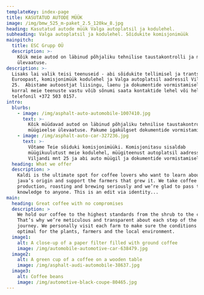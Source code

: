 ```yaml
---
templateKey: index-page
title: KASUTATUD AUTODE MÜÜK
image: /img/bmw_525_m-paket_2.5_120kw_8.jpg
heading: Kasutatud autode müük Valga autoplatsil ja kodulehel.
subheading: Valga autoplatsil ja kodulehel. Sõidukite komisjonimüük
mainpitch:
  title: ESC Grupp OÜ
  description: >-
    Kõik meie autod on läbinud põhjaliku tehnilise taustakontrolli ja müügieelse
    ülevaatuse.
description: >-
  Lisaks lai valik teisi teenuseid - abi sõidukite tellimisel ja trantspordil
  Euroopast, komisjonimüük kodulehel ja Valga autoplatsil aadressil Viljandi mnt
  25.  Abistame autoostjat liisingu, laenu ja dokumentide vormistamisel. Huvi
  korral meie teenuste vastu võib sõnumi saata kontaktide lehel või helistada
  telefonil +372 503 0157. 
intro:
  blurbs:
    - image: /img/asphalt-auto-automobile-1007410.jpg
      text: >-
        Kõik müüdavad autod on läbinud põhjaliku tehnilise taustakontrolli ja
        müügieelse ülevaatuse. Pakume igakülgset dokumentide vormistamisel.
    - image: /img/asphalt-auto-car-327236.jpg
      text: >-
        Võtame Teie sõiduki komisjonimüüki. Komisjonitasu sisaldab
        müügikuulutust meie kodulehel, müügiteenust autoplatsil aadressil
        Viljandi mnt 25 ja abi auto müügil ja dokumentide vormistamisel.
  heading: What we offer
  description: >
    Kaldi is the ultimate spot for coffee lovers who want to learn about their
    java’s origin and support the farmers that grew it. We take coffee
    production, roasting and brewing seriously and we’re glad to pass that
    knowledge to anyone. This is an edit via identity...
main:
  heading: Great coffee with no compromises
  description: >
    We hold our coffee to the highest standards from the shrub to the cup.
    That’s why we’re meticulous and transparent about each step of the coffee’s
    journey. We personally visit each farm to make sure the conditions are
    optimal for the plants, farmers and the local environment.
  image1:
    alt: A close-up of a paper filter filled with ground coffee
    image: /img/automobile-automotive-car-638479.jpg
  image2:
    alt: A green cup of a coffee on a wooden table
    image: /img/asphalt-audi-automobile-38637.jpg
  image3:
    alt: Coffee beans
    image: /img/automotive-black-coupe-80465.jpg
---
```


